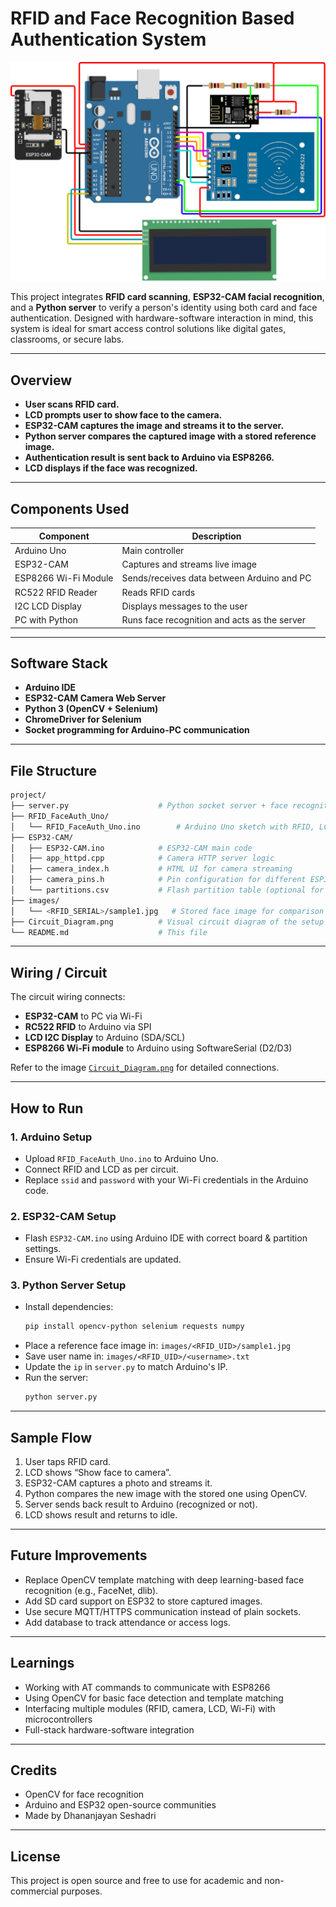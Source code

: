 # RFID and Face Recognition Based Authentication System

![System Circuit](./Circuit_Diagram.png)

This project integrates **RFID card scanning**, **ESP32-CAM facial recognition**, and a **Python server** to verify a person's identity using both card and face authentication. Designed with hardware-software interaction in mind, this system is ideal for smart access control solutions like digital gates, classrooms, or secure labs.

---

## Overview

- **User scans RFID card.**
- **LCD prompts user to show face to the camera.**
- **ESP32-CAM captures the image and streams it to the server.**
- **Python server compares the captured image with a stored reference image.**
- **Authentication result is sent back to Arduino via ESP8266.**
- **LCD displays if the face was recognized.**

---

## Components Used

| Component         | Description                      |
|------------------|----------------------------------|
| Arduino Uno       | Main controller                  |
| ESP32-CAM         | Captures and streams live image  |
| ESP8266 Wi-Fi Module | Sends/receives data between Arduino and PC |
| RC522 RFID Reader | Reads RFID cards                 |
| I2C LCD Display   | Displays messages to the user    |
| PC with Python    | Runs face recognition and acts as the server |

---

## Software Stack

- **Arduino IDE**
- **ESP32-CAM Camera Web Server**
- **Python 3 (OpenCV + Selenium)**
- **ChromeDriver for Selenium**
- **Socket programming for Arduino-PC communication**

---

## File Structure

```bash
project/
├── server.py                    # Python socket server + face recognition
├── RFID_FaceAuth_Uno/
│   └── RFID_FaceAuth_Uno.ino        # Arduino Uno sketch with RFID, LCD, and WiFi communication
├── ESP32-CAM/
│   ├── ESP32-CAM.ino            # ESP32-CAM main code
│   ├── app_httpd.cpp            # Camera HTTP server logic
│   ├── camera_index.h           # HTML UI for camera streaming
│   ├── camera_pins.h            # Pin configuration for different ESP32-CAM modules
│   └── partitions.csv           # Flash partition table (optional for ESP-IDF)
├── images/
│   └── <RFID_SERIAL>/sample1.jpg   # Stored face image for comparison
├── Circuit_Diagram.png          # Visual circuit diagram of the setup
└── README.md                    # This file

```

---

## Wiring / Circuit

The circuit wiring connects:

- **ESP32-CAM** to PC via Wi-Fi  
- **RC522 RFID** to Arduino via SPI  
- **LCD I2C Display** to Arduino (SDA/SCL)  
- **ESP8266 Wi-Fi module** to Arduino using SoftwareSerial (D2/D3)  

Refer to the image [`Circuit_Diagram.png`](./Circuit_Diagram.png) for detailed connections.

---

## How to Run

### 1. Arduino Setup
- Upload `RFID_FaceAuth_Uno.ino` to Arduino Uno.
- Connect RFID and LCD as per circuit.
- Replace `ssid` and `password` with your Wi-Fi credentials in the Arduino code.

### 2. ESP32-CAM Setup
- Flash `ESP32-CAM.ino` using Arduino IDE with correct board & partition settings.
- Ensure Wi-Fi credentials are updated.

### 3. Python Server Setup
- Install dependencies:
  ```bash
  pip install opencv-python selenium requests numpy
  ```
- Place a reference face image in: `images/<RFID_UID>/sample1.jpg`
- Save user name in: `images/<RFID_UID>/<username>.txt`
- Update the `ip` in `server.py` to match Arduino's IP.
- Run the server:
  ```bash
  python server.py
  ```

---

## Sample Flow

1. User taps RFID card.
2. LCD shows “Show face to camera”.
3. ESP32-CAM captures a photo and streams it.
4. Python compares the new image with the stored one using OpenCV.
5. Server sends back result to Arduino (recognized or not).
6. LCD shows result and returns to idle.

---

## Future Improvements

- Replace OpenCV template matching with deep learning-based face recognition (e.g., FaceNet, dlib).
- Add SD card support on ESP32 to store captured images.
- Use secure MQTT/HTTPS communication instead of plain sockets.
- Add database to track attendance or access logs.

---

## Learnings

- Working with AT commands to communicate with ESP8266
- Using OpenCV for basic face detection and template matching
- Interfacing multiple modules (RFID, camera, LCD, Wi-Fi) with microcontrollers
- Full-stack hardware-software integration

---

## Credits

- OpenCV for face recognition  
- Arduino and ESP32 open-source communities  
- Made by Dhananjayan Seshadri

---

## License

This project is open source and free to use for academic and non-commercial purposes.
